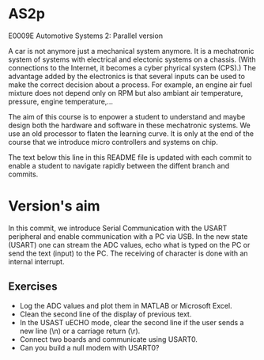 # AS2p
E0009E Automotive Systems 2: Parallel version

A car is not anymore just a mechanical system anymore.
It is a mechatronic system of systems with electrical and electonic systems on a chassis.
(With connections to the Internet, it becomes a cyber phyrical system (CPS).)
The advantage added by the electronics is that several inputs can be used to make the correct decision about a process.
For example, an engine air fuel mixture does not depend only on RPM but also ambiant air temperature, pressure, engine temperature,...

The aim of this course is to enpower a student to understand and maybe design both the hardware and software in these mechatronic systems.
We use an old processor to flaten the learning curve.
It is only at the end of the course that we introduce micro controllers and systems on chip.

The text below this line in this README file is updated with each commit to enable a student to navigate rapidly between the diffent branch and commits.

# Version's aim
In this commit, we introduce Serial Communication with the USART peripheral and enable communication with a PC via USB.
In the new state (USART) one can stream the ADC values, echo what is typed on the PC or send the text (input) to the PC.
The receiving of character is done with an internal interrupt.

## Exercises
- Log the ADC values and plot them in MATLAB or Microsoft Excel.
- Clean the second line of the display of previous text.
- In the USAST uECHO mode, clear the second line if the user sends a new line (\n) or a carriage return (\r).
- Connect two boards and communicate using USART0.
- Can you build a null modem with USART0?